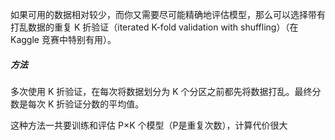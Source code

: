 如果可用的数据相对较少，而你又需要尽可能精确地评估模型，那么可以选择带有打乱数据的重复 K 折验证（iterated K-fold validation with shuffling）（在 Kaggle 竞赛中特别有用）。

##### 方法

多次使用 K 折验证，在每次将数据划分为 K 个分区之前都先将数据打乱。最终分数是每次 K 折验证分数的平均值。

这种方法一共要训练和评估 P×K 个模型（P是重复次数），计算代价很大